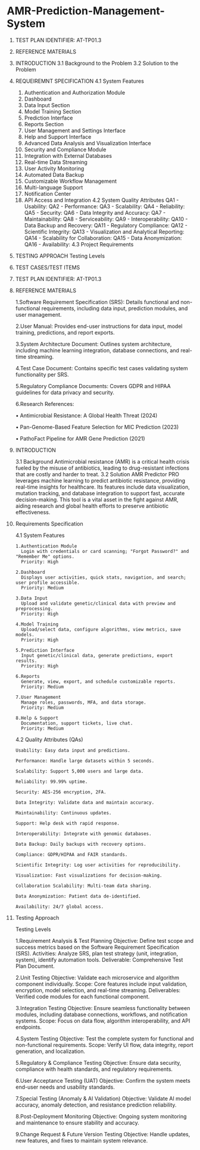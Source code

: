 # AMR-Prediction-Management-System
1. TEST PLAN IDENTIFIER:  AT-TP01.3
2. REFERENCE MATERIALS
3. INTRODUCTION
    3.1 Background to the Problem
    3.2 Solution to the Problem
4. REQUEIREMNT SPECIFICATION
    4.1 System Features
     1. Authentication and Authorization Module
     2. Dashboard
     3. Data Input Section
     4. Model Training Section
     5. Prediction Interface
     6. Reports Section
     7. User Management and Settings Interface
     8. Help and Support Interface
     9. Advanced Data Analysis and Visualization Interface
     10. Security and Compliance Module
     11. Integration with External Databases
     12. Real-time Data Streaming
     13. User Activity Monitoring
     14. Automated Data Backup
     15. Customizable Workflow Management
     16. Multi-language Support
     17. Notification Center
     18. API Access and Integration
    4.2  System Quality Attributes
     QA1 - Usability:
     QA2 - Performance:
     QA3 - Scalability:
     QA4 - Reliability:
     QA5 - Security:
     QA6 - Data Integrity and Accuracy:
     QA7 - Maintainability:
     QA8 - Serviceability:
     QA9 - Interoperability:
     QA10 - Data Backup and Recovery:
     QA11 - Regulatory Compliance:
     QA12 - Scientific Integrity:
     QA13 - Visualization and Analytical Reporting:
     QA14 - Scalability for Collaboration:
     QA15 - Data Anonymization:
     QA16 - Availability:
    4.3  Project Requirements
5. TESTING APPROACH
    Testing Levels
6.	TEST CASES/TEST ITEMS



1.	TEST PLAN IDENTIFIER:  AT-TP01.3

2.	REFERENCE MATERIALS
    
    1.Software Requirement Specification (SRS): Details functional and non-functional requirements, including data input, prediction modules, and user management.
    
    2.User Manual: Provides end-user instructions for data input, model training, predictions, and report exports.
    
    3.System Architecture Document: Outlines system architecture, including machine learning integration, database connections, and real-time streaming.
    
    4.Test Case Document: Contains specific test cases validating system functionality per SRS.
    
    5.Regulatory Compliance Documents: Covers GDPR and HIPAA guidelines for data privacy and security.
    
    6.Research References:
      
       •	Antimicrobial Resistance: A Global Health Threat (2024)
      
       •	Pan-Genome-Based Feature Selection for MIC Prediction (2023)
      
       •	PathoFact Pipeline for AMR Gene Prediction (2021)

3.  INTRODUCTION
    
    3.1 Background
        Antimicrobial resistance (AMR) is a critical health crisis fueled by the misuse of antibiotics, leading to drug-resistant infections that are costly and harder to treat.
    3.2 Solution
        AMR Predictor PRO leverages machine learning to predict antibiotic resistance, providing real-time insights for healthcare. Its features include data visualization, mutation tracking, and database integration to support fast, accurate decision-making. This tool is a vital asset in the fight against AMR, aiding research and global health efforts to preserve antibiotic effectiveness.

4.  Requirements Specification
    
    4.1 System Features
       
        1.Authentication Module
          Login with credentials or card scanning; "Forgot Password?" and "Remember Me" options.
          Priority: High
          
        2.Dashboard
          Displays user activities, quick stats, navigation, and search; user profile accessible.
          Priority: Medium
          
        3.Data Input
          Upload and validate genetic/clinical data with preview and preprocessing.
          Priority: High

        4.Model Training
          Upload/select data, configure algorithms, view metrics, save models.
          Priority: High

        5.Prediction Interface
          Input genetic/clinical data, generate predictions, export results.
          Priority: High

        6.Reports
          Generate, view, export, and schedule customizable reports.
          Priority: Medium

        7.User Management
          Manage roles, passwords, MFA, and data storage.
          Priority: Medium

        8.Help & Support
          Documentation, support tickets, live chat.
          Priority: Medium

    4.2 Quality Attributes (QAs)
       
        Usability: Easy data input and predictions.
       
        Performance: Handle large datasets within 5 seconds.
       
        Scalability: Support 5,000 users and large data.
       
        Reliability: 99.99% uptime.
       
        Security: AES-256 encryption, 2FA.
       
        Data Integrity: Validate data and maintain accuracy.
       
        Maintainability: Continuous updates.
       
        Support: Help desk with rapid response.
       
        Interoperability: Integrate with genomic databases.
       
        Data Backup: Daily backups with recovery options.
       
        Compliance: GDPR/HIPAA and FAIR standards.
       
        Scientific Integrity: Log user activities for reproducibility.
       
        Visualization: Fast visualizations for decision-making.
       
        Collaboration Scalability: Multi-team data sharing.
       
        Data Anonymization: Patient data de-identified.
       
        Availability: 24/7 global access.

5. Testing Approach
   
   Testing Levels
     
     1.Requirement Analysis & Test Planning
       Objective: Define test scope and success metrics based on the Software Requirement Specification (SRS).
       Activities: Analyze SRS, plan test strategy (unit, integration, system), identify automation tools.
       Deliverable: Comprehensive Test Plan Document.

     2.Unit Testing
       Objective: Validate each microservice and algorithm component individually.
       Scope: Core features include input validation, encryption, model selection, and real-time streaming.
       Deliverables: Verified code modules for each functional component.
     
     3.Integration Testing
       Objective: Ensure seamless functionality between modules, including database connections, workflows, and notification systems.
       Scope: Focus on data flow, algorithm interoperability, and API endpoints.
     
    4.System Testing
      Objective: Test the complete system for functional and non-functional requirements.
      Scope: Verify UI flow, data integrity, report generation, and localization.

    5.Regulatory & Compliance Testing
      Objective: Ensure data security, compliance with health standards, and regulatory requirements.
    
    6.User Acceptance Testing (UAT)
      Objective: Confirm the system meets end-user needs and usability standards.
   
    7.Special Testing (Anomaly & AI Validation)
      Objective: Validate AI model accuracy, anomaly detection, and resistance prediction reliability.

    8.Post-Deployment Monitoring 
      Objective: Ongoing system monitoring and maintenance to ensure stability and accuracy.

    9.Change Request & Future Version Testing
      Objective: Handle updates, new features, and fixes to maintain system relevance.

